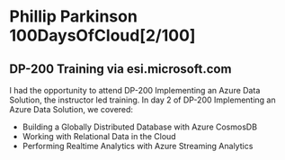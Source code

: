 # Phillip Parkinson 100DaysOfCloud[2/100]

## DP-200 Training via esi.microsoft.com

I had the opportunity to attend DP-200 Implementing an Azure Data Solution, the instructor led training. 
In day 2 of DP-200 Implementing an Azure Data Solution, we covered:
- Building a Globally Distributed Database with Azure CosmosDB
- Working with Relational Data in the Cloud
- Performing Realtime Analytics with Azure Streaming Analytics
